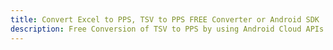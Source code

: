 ---title: Convert Excel to PPS, TSV to PPS FREE Converter or Android SDKdescription: Free Conversion of TSV to PPS by using Android Cloud APIs & SDKs. Also Create, Edit & Render Microsoft Excel, CSV and SpreadsheetML worksheets or spreadsheet in the Cloud.---